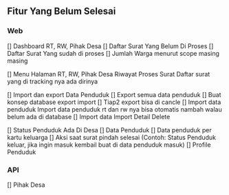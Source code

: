 ## Fitur Yang Belum Selesai
### Web
  [] Dashboard RT, RW, Pihak Desa
    [] Daftar Surat Yang Belum Di Proses
    [] Daftar Surat Yang sudah di proses
    [] Jumlah Warga menurut scope masing masing

  [] Menu Halaman RT, RW, Pihak Desa Riwayat Proses Surat
    Daftar surat yang di tracking nya ada dirinya
    
  [] Import dan export Data Penduduk
    [] Export semua data penduduk
    [] Buat konsep database export import
    [] Tiap2 export bisa di cancle
    [] Import data penduduk
      Import data penduduk rt dan rw nya bisa otomatis nambah walau belum ada di database
    [] Import data
      Import
      Detail
      Delete

  [] Status Penduduk Ada Di Desa
  [] Data Penduduk
    [] Data penduduk per kartu keluarga
    [] Aksi saat surat pindah selesai (Contoh: Status Penduduk keluar, jika ingin masuk kembail buat di data penduduk masuk)
  [] Profile Penduduk
  
### API
  [] Pihak Desa